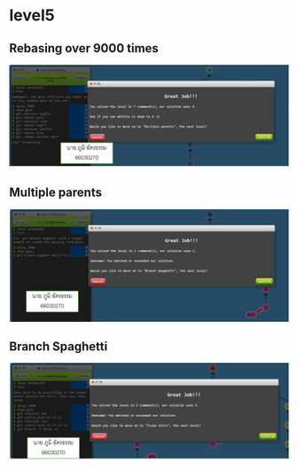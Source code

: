 # level5
## Rebasing over 9000 times
![alt text](image-25.png)


## Multiple parents
![alt text](image-26.png)

## Branch Spaghetti
![alt text](image-27.png)